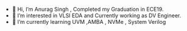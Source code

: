 - 👋 Hi, I’m Anurag Singh , Completed my Graduation in ECE19.
- 👀 I’m interested in VLSI EDA and Currently working as DV Engineer.
- 🌱 I’m currently learning UVM ,AMBA , NVMe , System Verilog


<!---
aserac97/aserac97 is a ✨ special ✨ repository because its `README.md` (this file) appears on your GitHub profile.
You can click the Preview link to take a look at your changes.
--->
